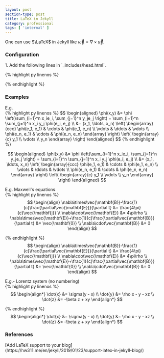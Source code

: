 ```yaml
---
layout: post
section-type: post
title: LaTeX in Jekyll
category: professional
tags: [ 'internal' ]
---
```

One can use $\LaTeX$ in Jekyll like $\vec{\omega}=\nabla \times \vec{u}$.


<h3>Configuration</h3>
1. Add the following lines in `_includes/head.html`.

{% highlight py linenos %}
  <script type="text/x-mathjax-config">
    MathJax.Hub.Config({
      tex2jax: {
        skipTags: ['script', 'noscript', 'style', 'textarea', 'pre', 'code'],
        inlineMath: [['$','$'], ['\\(','\\)']],
        processEscapes: true
      },
      TeX: {
        equationNumbers: {
          autoNumber: "AMS"
        }
      }
    });
  </script>
  <script src="https://cdnjs.cloudflare.com/ajax/libs/mathjax/2.7.7/MathJax.js?config=TeX-MML-AM_CHTML" type="text/javascript"></script>
{% endhighlight %}

<h3>Examples</h3>
E.g.<br>
{% highlight py linenos %}
$$
\begin{aligned}
  \phi(x,y) &= \phi \left(\sum_{i=1}^n x_ie_i, \sum_{j=1}^n y_je_j \right)
                 = \sum_{i=1}^n \sum_{j=1}^n x_i y_j \phi(e_i, e_j)  \\
            &= (x_1, \ldots, x_n) \left( \begin{array}{ccc}
              \phi(e_1, e_1) & \cdots & \phi(e_1, e_n) \\
              \vdots & \ddots & \vdots \\
              \phi(e_n, e_1) & \cdots & \phi(e_n, e_n)
              \end{array} \right)
            \left( \begin{array}{c}
              y_1 \\
              \vdots \\
              y_n
            \end{array} \right)
\end{aligned}
$$
{% endhighlight %}

$$
\begin{aligned}
  \phi(x,y) &= \phi \left(\sum_{i=1}^n x_ie_i, \sum_{j=1}^n y_je_j \right)
                 = \sum_{i=1}^n \sum_{j=1}^n x_i y_j \phi(e_i, e_j)  \\
            &= (x_1, \ldots, x_n) \left( \begin{array}{ccc}
              \phi(e_1, e_1) & \cdots & \phi(e_1, e_n) \\
              \vdots & \ddots & \vdots \\
              \phi(e_n, e_1) & \cdots & \phi(e_n, e_n)
              \end{array} \right)
            \left( \begin{array}{c}
              y_1 \\
              \vdots \\
              y_n
            \end{array} \right)
\end{aligned}
$$

E.g. Maxwell's equations<br>
{% highlight py linenos %}
$$
\begin{align}
  \nabla\times\vec{\mathbf{B}}-\frac{1}{c}\frac{\partial\vec{\mathbf{E}}}{\partial t} &= \frac{4\pi}{c}\vec{\mathbf{j}} \\
  \nabla\cdot\vec{\mathbf{E}} &= 4\pi\rho \\
  \nabla\times\vec{\mathbf{E}}+\frac{1}{c}\frac{\partial\vec{\mathbf{B}}}{\partial t} &= \vec{\mathbf{0}} \\
  \nabla\cdot\vec{\mathbf{B}} &= 0
\end{align}
$$

{% endhighlight %}
$$
\begin{align}
  \nabla\times\vec{\mathbf{B}}-\frac{1}{c}\frac{\partial\vec{\mathbf{E}}}{\partial t} &= \frac{4\pi}{c}\vec{\mathbf{j}} \\
  \nabla\cdot\vec{\mathbf{E}} &= 4\pi\rho \\
  \nabla\times\vec{\mathbf{E}}+\frac{1}{c}\frac{\partial\vec{\mathbf{B}}}{\partial t} &= \vec{\mathbf{0}} \\
  \nabla\cdot\vec{\mathbf{B}} &= 0
\end{align}
$$

E.g.- Lorentz system (no numbering)<br>
{% highlight py linenos %}
$$
\begin{align*}
  \dot{x} &= \sigma(y - x) \\
  \dot{y} &= \rho x - y - xz \\
  \dot{z} &= -\beta z + xy
\end{align*}
$$

{% endhighlight %}
$$
\begin{align*}
  \dot{x} &= \sigma(y - x) \\
  \dot{y} &= \rho x - y - xz \\
  \dot{z} &= -\beta z + xy
\end{align*}
$$


<h3>References</h3>
[Add LaTeX support to your blog](https://hw311.me/en/jekyll/2019/01/23/support-latex-in-jekyll-blog/)

